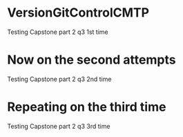 # VersionGitControlCMTP
Testing Capstone part 2 q3 1st time 

# Now on the second attempts
Testing Capstone part 2 q3 2nd time

# Repeating on the third time
Testing Capstone part 2 q3 3rd time